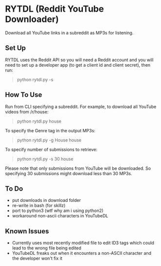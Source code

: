 RYTDL (Reddit YouTube Downloader)
=================================

Download all YouTube links in a subreddit as MP3s for listening.

Set Up
------

RYTDL uses the Reddit API so you will need a Reddit account and you will need to set up a developer app (to get a client id and client secret), then run:
> python rytdl.py -s


How To Use
----------
Run from CLI specifying a subreddit. For example, to download all YouTube videos from /r/house:
> python rytdl.py house

To specify the Genre tag in the output MP3s:
> python rytdl.py -g House house

To specify number of submissions to retrieve:
> python rytdl.py -s 30 house

Please note that only submissions from YouTube will be downloaded. So specifying 30 submissions might download less than 30 MP3s.


To Do
-----
- put downloads in download folder
- re-write in bash (for skillz)
- port to python3 (wtf why am i using python2)
- workaround non-ascii characters in YouTubeDL


Known Issues
------------
- Currently uses most recently modified file to edit ID3 tags which could lead to the wrong file being edited
- YouTubeDL freaks out when it encounters a non-ASCII character and the developer won't fix it